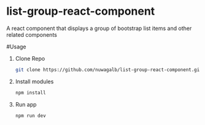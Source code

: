 # list-group-react-component 
A react component that displays a group of bootstrap list items and other related components

#Usage
1. Clone Repo
   ```bash
   git clone https://github.com/nuwagalb/list-group-react-component.git

   ```
2. Install modules
   ```bash
   npm install

   ```
3. Run app
   ```bash
   npm run dev

   ```

